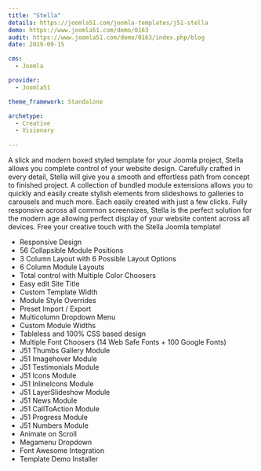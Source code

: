 ```yaml
---
title: "Stella"
details: https://joomla51.com/joomla-templates/j51-stella
demo: https://www.joomla51.com/demo/0163
audit: https://www.joomla51.com/demo/0163/index.php/blog
date: 2019-09-15

cms: 
  - Joomla

provider: 
  - Joomla51

theme_framework: Standalone

archetype:
  - Creative
  - Visionary
  
---
```


A slick and modern boxed styled template for your Joomla project, Stella allows you complete control of your website design. Carefully crafted in every detail, Stella will give you a smooth and effortless path from concept to finished project. A collection of bundled module extensions allows you to quickly and easily create stylish elements from slideshows to galleries to carousels and much more. Each easily created with just a few clicks. Fully responsive across all common screensizes, Stella is the perfect solution for the modern age allowing perfect display of your website content across all devices. Free your creative touch with the Stella Joomla template!

* Responsive Design
* 56 Collapsible Module Positions
* 3 Column Layout with 6 Possible Layout Options
* 6 Column Module Layouts
* Total control with Multiple Color Choosers
* Easy edit Site Title
* Custom Template Width
* Module Style Overrides
* Preset Import / Export
* Multicolumn Dropdown Menu
* Custom Module Widths
* Tableless and 100% CSS based design
* Multiple Font Choosers (14 Web Safe Fonts + 100 Google Fonts)
* J51 Thumbs Gallery Module
* J51 Imagehover Module
* J51 Testimonials Module
* J51 Icons Module
* J51 InlineIcons Module
* J51 LayerSlideshow Module
* J51 News Module
* J51 CallToAction Module
* J51 Progress Module
* J51 Numbers Module
* Animate on Scroll
* Megamenu Dropdown
* Font Awesome Integration
* Template Demo Installer
